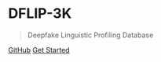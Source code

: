 


# DFLIP-3K 

> Deepfake Linguistic Profiling Database




[GitHub](https://github.com/dflip3k/DFLIP-3K)
[Get Started](README.md)


